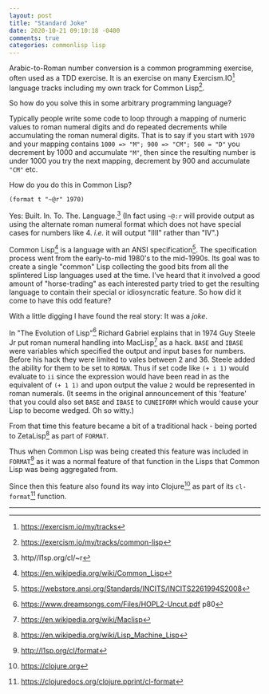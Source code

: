 ```yaml
---
layout: post
title: "Standard Joke"
date: 2020-10-21 09:10:18 -0400
comments: true
categories: commonlisp lisp
---
```


Arabic-to-Roman number conversion is a common programming exercise,
often used as a TDD exercise. It is an exercise on many
Exercism.IO[^i] language tracks including my own track for Common
Lisp[^ii].

So how do you solve this in some arbitrary programming language?

Typically people write some code to loop through a mapping of numeric
values to roman numeral digits and do repeated decrements while
accumulating the roman numeral digits. That is to say if you start
with `1970` and your mapping contains `1000 => "M"; 900 => "CM"; 500 =
"D"` you decrement by 1000 and accumulate `"M"`, then since the
resulting number is under 1000 you try the next mapping, decrement by
900 and accumulate `"CM"` etc.

How do you do this in Common Lisp?

`(format t "~@r" 1970)`

Yes: Built. In. To. The. Language.[^iii] (In fact using `~@:r` will provide
output as using the alternate roman numeral format which does not have
special cases for numbers like 4. _i.e._ it will output "IIII" rather
than "IV".)

Common Lisp[^iv] is a language with an ANSI specification[^v]. The
specification process went from the early-to-mid 1980's to the
mid-1990s. Its goal was to create a single "common" Lisp collecting
the good bits from all the splintered Lisp languages used at the time.
I've heard that it involved a good amount of "horse-trading" as each
interested party tried to get the resulting language to contain their
special or idiosyncratic feature. So how did it come to have this odd
feature?

With a little digging I have found the real story: It was a _joke_.

In "The Evolution of Lisp"[^vi] Richard Gabriel explains that in 1974
Guy Steele Jr put roman numeral handling into MacLisp[^vii] as a hack.
`BASE` and `IBASE` were variables which specified the output and input
bases for numbers. Before his hack they were limited to vales between
2 and 36. Steele added the ability for them to be set to `ROMAN`. Thus
if set code like `(+ i 1)` would evaluate to `ii` since the expression
would have been read in as the equivalent of `(+ 1 1)` and upon output
the value `2` would be represented in roman numerals. (It seems in the
original announcement of this 'feature' that you could also set `BASE`
and `IBASE` to `CUNEIFORM` which would cause your Lisp to become
wedged. Oh so witty.)

From that time this feature became a bit of a traditional hack - being
ported to ZetaLisp[^viii] as part of `FORMAT`.

Thus when Common Lisp was being created this feature was included in
`FORMAT`[^ix] as it was a normal feature of that function in the Lisps
that Common Lisp was being aggregated from.

Since then this feature also found its way into Clojure[^x] as part
of its `cl-format`[^xi] function.

---

[^i]:  https://exercism.io/my/tracks

[^ii]:  https://exercism.io/my/tracks/common-lisp

[^iii]: http//l1sp.org/cl/~r

[^iv]:  https://en.wikipedia.org/wiki/Common_Lisp

[^v]:  https://webstore.ansi.org/Standards/INCITS/INCITS2261994S2008

[^vi]:  https://www.dreamsongs.com/Files/HOPL2-Uncut.pdf p80

[^vii]:  https://en.wikipedia.org/wiki/Maclisp

[^viii]:  https://en.wikipedia.org/wiki/Lisp_Machine_Lisp

[^ix]:  http://l1sp.org/cl/format

[^x]:  https://clojure.org

[^xi]:  https://clojuredocs.org/clojure.pprint/cl-format

